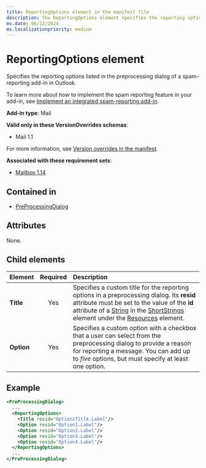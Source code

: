 ```yaml
---
title: ReportingOptions element in the manifest file
description: The ReportingOptions element specifies the reporting options listed in the preprocessing dialog of a spam-reporting add-in in Outlook.
ms.date: 06/12/2024
ms.localizationpriority: medium
---
```


# ReportingOptions element

Specifies the reporting options listed in the preprocessing dialog of a spam-reporting add-in in Outlook.

To learn more about how to implement the spam reporting feature in your add-in, see [Implement an integrated spam-reporting add-in](/office/dev/add-ins/outlook/spam-reporting).

**Add-in type**: Mail

**Valid only in these VersionOverrides schemas**:

- Mail 1.1

For more information, see [Version overrides in the manifest](/office/dev/add-ins/develop/add-in-manifests#version-overrides-in-the-manifest).

**Associated with these requirement sets**:

- [Mailbox 1.14](../requirement-sets/outlook/requirement-set-1.14/outlook-requirement-set-1.14.md)

## Contained in

- [PreProcessingDialog](preprocessingdialog.md)

## Attributes

None.

## Child elements

| Element | Required | Description |
| :------ | :------: | :------ |
| **Title** | Yes | Specifies a custom title for the reporting options in a preprocessing dialog. Its **resid** attribute must be set to the value of the **id** attribute of a [String](string.md) in the [ShortStrings](shortstrings.md) element under the [Resources](resources.md) element. |
| **Option** | Yes | Specifies a custom option with a checkbox that a user can select from the preprocessing dialog to provide a reason for reporting a message. You can add up to *five* options, but must specify at least one option. |

## Example

```xml
<PreProcessingDialog>
  ...
  <ReportingOptions>
    <Title resid="OptionsTitle.Label"/>
    <Option resid="Option1.Label"/>
    <Option resid="Option2.Label"/>
    <Option resid="Option3.Label"/>
    <Option resid="Option4.Label"/>
  </ReportingOptions>
  ...
</PreProcessingDialog>
```
